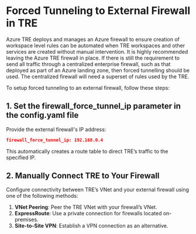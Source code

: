 # Forced Tunneling to External Firewall in TRE

Azure TRE deploys and manages an Azure firewall to ensure creation of workspace level rules can be automated when TRE workspaces and other services are created without manual intervention.
It is highly recommended leaving the Azure TRE firewall in place. If there is still the requirement to send all traffic through a centralized enterprise firewall, such as that deployed as part of an Azure landing zone, then forced tunnelling should be used. The centralized firewall will need a superset of rules used by the TRE.

To setup forced tunneling to an external firewall, follow these steps:

## 1. Set the firewall_force_tunnel_ip parameter in the config.yaml file
Provide the external firewall's IP address:

```json
firewall_force_tunnel_ip: 192.168.0.4
```
This automatically creates a route table to direct TRE’s traffic to the specified IP.

## 2. Manually Connect TRE to Your Firewall
Configure connectivity between TRE’s VNet and your external firewall using one of the following methods:

1. **VNet Peering**: Peer the TRE VNet with your firewall’s VNet.
1. **ExpressRoute**: Use a private connection for firewalls located on-premises.
1. **Site-to-Site VPN**: Establish a VPN connection as an alternative.
